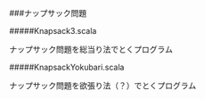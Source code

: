 ###ナップサック問題

#####Knapsack3.scala

ナップサック問題を総当り法でとくプログラム

#####KnapsackYokubari.scala

ナップサック問題を欲張り法（？）でとくプログラム
